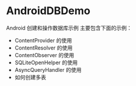 # AndroidDBDemo
Android 创建和操作数据库示例
主要包含下面的示例：

 - ContentProvider 的使用
 - ContentResolver 的使用
 - ContentObserver 的使用
 - SQLiteOpenHelper 的使用
 - AsyncQueryHandler 的使用
 - 如何创建多表
